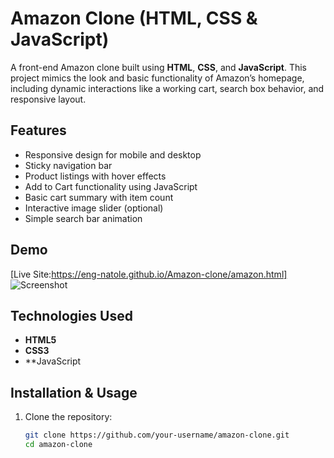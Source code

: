 
# Amazon Clone (HTML, CSS & JavaScript)

A front-end Amazon clone built using **HTML**, **CSS**, and **JavaScript**. This project mimics the look and basic functionality of Amazon’s homepage, including dynamic interactions like a working cart, search box behavior, and responsive layout.

## Features

- Responsive design for mobile and desktop
- Sticky navigation bar
- Product listings with hover effects
- Add to Cart functionality using JavaScript
- Basic cart summary with item count
- Interactive image slider (optional)
- Simple search bar animation

## Demo

[Live Site:https://eng-natole.github.io/Amazon-clone/amazon.html]  
![Screenshot](./screenshots/amazon-clone.png)

## Technologies Used

- **HTML5**
- **CSS3**
- **JavaScript 

## Installation & Usage

1. Clone the repository:
   ```bash
   git clone https://github.com/your-username/amazon-clone.git
   cd amazon-clone